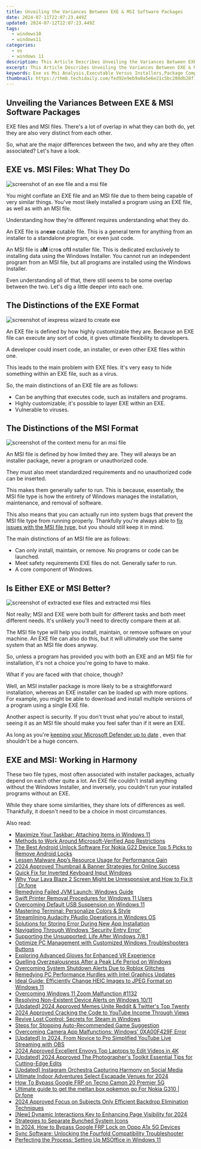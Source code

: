 ```yaml
---
title: Unveiling the Variances Between EXE & MSI Software Packages
date: 2024-07-11T22:07:23.449Z
updated: 2024-07-12T22:07:23.449Z
tags:
  - windows10
  - windows11
categories:
  - os
  - windows 11
description: This Article Describes Unveiling the Variances Between EXE & MSI Software Packages
excerpt: This Article Describes Unveiling the Variances Between EXE & MSI Software Packages
keywords: Exe vs Msi Analysis,Executable Versus Installers,Package Comparison,Software Distinction,Understanding EXE & MSI Differences,EXE and MSI Format Contrast,Dissecting EXE vs MSIs
thumbnail: https://thmb.techidaily.com/fed92e9eb9a0a5e6e21c5bc280db28f15e68b19782ea8ac6138fc17b8fe856f7.jpg
---
```


## Unveiling the Variances Between EXE & MSI Software Packages

 EXE files and MSI files. There's a lot of overlap in what they can both do, yet they are also very distinct from each other.

 So, what are the major differences between the two, and why are they often associated? Let's have a look.

## EXE vs. MSI Files: What They Do

![screenshot of an exe file and a msi file](https://static1.makeuseofimages.com/wordpress/wp-content/uploads/2023/01/screenshot_of_an_exe_file_and_msi_file.jpg)

 You might conflate an EXE file and an MSI file due to them being capable of very similar things. You've most likely installed a program using an EXE file, as well as with an MSI file.

 Understanding how they're different requires understanding what they do.

 An EXE file is an**exe** cutable file. This is a general term for anything from an installer to a standalone program, or even just code.

 An MSI file is a**M** icro**s** oft**I** nstaller file. This is dedicated exclusively to installing data using the Windows Installer. You cannot run an independent program from an MSI file, but all programs are installed using the Windows Installer.

 Even understanding all of that, there still seems to be some overlap between the two. Let's dig a little deeper into each one.

## The Distinctions of the EXE Format

![screenshot of iexpress wizard to create exe](https://static1.makeuseofimages.com/wordpress/wp-content/uploads/2023/01/screenshot_of_iexpress_wizard_create_exe.jpg)

 An EXE file is defined by how highly customizable they are. Because an EXE file can execute any sort of code, it gives ultimate flexibility to developers.

 A developer could insert code, an installer, or even other EXE files within one.

 This leads to the main problem with EXE files. It's very easy to hide something within an EXE file, such as a virus.

So, the main distinctions of an EXE file are as follows:

* Can be anything that executes code, such as installers and programs.
* Highly customizable; it's possible to layer EXE within an EXE.
* Vulnerable to viruses.

## The Distinctions of the MSI Format

![screenshot of the context menu for an msi file](https://static1.makeuseofimages.com/wordpress/wp-content/uploads/2023/01/screenshot_of_msi_right_click_menu.jpg)

 An MSI file is defined by how limited they are. They will always be an installer package, never a program or unauthorized code.

 They must also meet standardized requirements and no unauthorized code can be inserted.

 This makes them generally safer to run. This is because, essentially, the MSI file type is how the entirety of Windows manages the installation, maintenance, and removal of software.

 This also means that you can actually run into system bugs that prevent the MSI file type from running properly. Thankfully you're always able to [fix issues with the MSI file type,](https://www.makeuseof.com/windows-installer-package-fix-issues/) but you should still keep it in mind.

The main distinctions of an MSI file are as follows:

* Can only install, maintain, or remove. No programs or code can be launched.
* Meet safety requirements EXE files do not. Generally safer to run.
* A core component of Windows.

## Is Either EXE or MSI Better?

![screenshot of extracted exe files and extracted msi files](https://static1.makeuseofimages.com/wordpress/wp-content/uploads/2023/01/screenshot_of_extracted_msi_and_extracted_exe.jpg)

 Not really; MSI and EXE were both built for different tasks and both meet different needs. It's unlikely you'll need to directly compare them at all.

 The MSI file type will help you install, maintain, or remove software on your machine. An EXE file can also do this, but it will ultimately use the same system that an MSI file does anyway.

 So, unless a program has provided you with both an EXE and an MSI file for installation, it's not a choice you're going to have to make.

What if you are faced with that choice, though?

 Well, an MSI installer package is more likely to be a straightforward installation, whereas an EXE installer can be loaded up with more options. For example, you might be able to download and install multiple versions of a program using a single EXE file.

 Another aspect is security. If you don't trust what you're about to install, seeing it as an MSI file should make you feel safer than if it were an EXE.

 As long as you're [keeping your Microsoft Defender up to date](https://www.makeuseof.com/microsoft-defender-manually-update/) , even that shouldn't be a huge concern.

## EXE and MSI: Working in Harmony

 These two file types, most often associated with installer packages, actually depend on each other quite a lot. An EXE file couldn't install anything without the Windows Installer, and inversely, you couldn't run your installed programs without an EXE.

 While they share some similarities, they share lots of differences as well. Thankfully, it doesn't need to be a choice in most circumstances.


<ins class="adsbygoogle"
     style="display:block"
     data-ad-format="autorelaxed"
     data-ad-client="ca-pub-7571918770474297"
     data-ad-slot="1223367746"></ins>



<ins class="adsbygoogle"
     style="display:block"
     data-ad-client="ca-pub-7571918770474297"
     data-ad-slot="8358498916"
     data-ad-format="auto"
     data-full-width-responsive="true"></ins>



<span class="atpl-alsoreadstyle">Also read:</span>
<div><ul>
<li><a href="https://windows11.techidaily.com/maximize-your-taskbar-attaching-items-in-windows-11/"><u>Maximize Your Taskbar: Attaching Items in Windows 11</u></a></li>
<li><a href="https://windows11.techidaily.com/methods-to-work-around-microsoft-verified-app-restrictions/"><u>Methods to Work Around Microsoft-Verified App Restrictions</u></a></li>
<li><a href="https://sim-unlock.techidaily.com/the-best-android-unlock-software-for-nokia-g22-device-top-5-picks-to-remove-android-locks-by-drfone-android/"><u>The Best Android Unlock Software For Nokia G22 Device Top 5 Picks to Remove Android Locks</u></a></li>
<li><a href="https://windows11.techidaily.com/lessen-malware-apps-resource-usage-for-performance-gain/"><u>Lessen Malware App’s Resource Usage for Performance Gain</u></a></li>
<li><a href="https://youtube-stream.techidaily.com/2024-approved-thumbnail-and-banner-strategies-for-online-success/"><u>2024 Approved  Thumbnail & Banner Strategies for Online Success</u></a></li>
<li><a href="https://windows11.techidaily.com/quick-fix-for-inverted-keyboard-input-windows/"><u>Quick Fix for Inverted Keyboard Input Windows</u></a></li>
<li><a href="https://howto.techidaily.com/why-your-lava-blaze-2-screen-might-be-unresponsive-and-how-to-fix-it-drfone-by-drfone-fix-android-problems-fix-android-problems/"><u>Why Your Lava Blaze 2 Screen Might be Unresponsive and How to Fix It | Dr.fone</u></a></li>
<li><a href="https://windows11.techidaily.com/remedying-failed-jvm-launch-windows-guide/"><u>Remedying Failed JVM Launch: Windows Guide</u></a></li>
<li><a href="https://win11-tips.techidaily.com/swift-printer-removal-procedures-for-windows-11-users/"><u>Swift Printer Removal Procedures for Windows 11 Users</u></a></li>
<li><a href="https://windows11.techidaily.com/overcoming-default-usb-suspension-on-windows-11/"><u>Overcoming Default USB Suspension on Windows 11</u></a></li>
<li><a href="https://windows11.techidaily.com/mastering-terminal-personalize-colors-and-style/"><u>Mastering Terminal: Personalize Colors & Style</u></a></li>
<li><a href="https://windows11.techidaily.com/streamlining-audacity-paudio-operations-in-windows-os/"><u>Streamlining Audacity PAudio Operations in Windows OS</u></a></li>
<li><a href="https://windows11.techidaily.com/solutions-for-storing-error-during-new-app-installation/"><u>Solutions for Storing Error During New App Installation</u></a></li>
<li><a href="https://windows11.techidaily.com/navigating-through-windows-security-entry-error/"><u>Navigating Through Windows 'Security Entry Error'</u></a></li>
<li><a href="https://windows11.techidaily.com/supporting-the-unsupported-life-after-windows-781/"><u>Supporting the Unsupported: Life After Windows 7/8.1</u></a></li>
<li><a href="https://windows11.techidaily.com/optimize-pc-management-with-customized-windows-troubleshooters-buttons/"><u>Optimize PC Management with Customized Windows Troubleshooters Buttons</u></a></li>
<li><a href="https://extra-information.techidaily.com/exploring-advanced-gloves-for-enhanced-vr-experience/"><u>Exploring Advanced Gloves for Enhanced VR Experience</u></a></li>
<li><a href="https://windows11.techidaily.com/quelling-overzealousness-after-a-peak-life-period-on-windows/"><u>Quelling Overzealousness After a Peak Life Period on Windows</u></a></li>
<li><a href="https://windows11.techidaily.com/overcoming-system-shutdown-alerts-due-to-roblox-glitches/"><u>Overcoming System Shutdown Alerts Due to Roblox Glitches</u></a></li>
<li><a href="https://windows11.techidaily.com/remedying-pc-performance-hurdles-with-intel-graphics-updates/"><u>Remedying PC Performance Hurdles with Intel Graphics Updates</u></a></li>
<li><a href="https://windows11.techidaily.com/ideal-guide-efficiently-change-heic-images-to-jpeg-format-on-windows-11/"><u>Ideal Guide: Efficiently Change HEIC Images to JPEG Format on Windows 11</u></a></li>
<li><a href="https://windows11.techidaily.com/overcoming-windows-11-zoom-malfunction-1132/"><u>Overcoming Windows 11 Zoom Malfunction #1132</u></a></li>
<li><a href="https://windows11.techidaily.com/resolving-non-existent-device-alerts-on-windows-1011/"><u>Resolving Non-Existent Device Alerts on Windows 10/11</u></a></li>
<li><a href="https://twitter-videos.techidaily.com/updated-2024-approved-memes-unite-reddit-and-twitters-top-twenty/"><u>[Updated] 2024 Approved  Memes Unite  Reddit & Twitter's Top Twenty</u></a></li>
<li><a href="https://youtube-videos.techidaily.com/2024-approved-cracking-the-code-to-youtube-income-through-views/"><u>2024 Approved  Cracking the Code to YouTube Income Through Views</u></a></li>
<li><a href="https://windows11.techidaily.com/revive-lost-control-secrets-for-steam-in-windows/"><u>Revive Lost Control: Secrets for Steam in Windows</u></a></li>
<li><a href="https://windows11.techidaily.com/steps-for-stopping-auto-recommended-game-suggestion/"><u>Steps for Stopping Auto-Recommended Game Suggestion</u></a></li>
<li><a href="https://windows11.techidaily.com/overcoming-camera-app-malfunctions-windows-0xa00f429f-error/"><u>Overcoming Camera App Malfunctions: Windows' 0XA00F429F Error</u></a></li>
<li><a href="https://eaxpv-info.techidaily.com/updated-in-2024-from-novice-to-pro-simplified-youtube-live-streaming-with-obs/"><u>[Updated] In 2024, From Novice to Pro  Simplified YouTube Live Streaming with OBS</u></a></li>
<li><a href="https://some-knowledge.techidaily.com/2024-approved-excellent-envoys-top-laptops-to-edit-videos-in-4k/"><u>2024 Approved  Excellent Envoys  Top Laptops to Edit Videos in 4K</u></a></li>
<li><a href="https://fox-http.techidaily.com/updated-2024-approved-the-photographers-toolkit-essential-tips-for-cutting-edge-edits/"><u>[Updated] 2024 Approved  The Photographer's Toolkit  Essential Tips for Cutting-Edge Edits</u></a></li>
<li><a href="https://extra-skills.techidaily.com/updated-instagram-orchestra-capturing-harmony-on-social-media/"><u>[Updated] Instagram Orchestra  Capturing Harmony on Social Media</u></a></li>
<li><a href="https://digital-screen-recording.techidaily.com/ultimate-indoor-adventures-select-escapade-venues-for-2024/"><u>Ultimate Indoor Adventures  Select Escapade Venues for 2024</u></a></li>
<li><a href="https://phone-solutions.techidaily.com/how-to-bypass-google-frp-on-tecno-camon-20-premier-5g-by-drfone-android-unlock-remove-google-frp/"><u>How To Bypass Google FRP on Tecno Camon 20 Premier 5G</u></a></li>
<li><a href="https://android-pokemon-go.techidaily.com/ultimate-guide-to-get-the-meltan-box-pokemon-go-for-nokia-g310-drfone-by-drfone-virtual-android/"><u>Ultimate guide to get the meltan box pokemon go For Nokia G310 | Dr.fone</u></a></li>
<li><a href="https://article-files.techidaily.com/2024-approved-focus-on-subjects-only-efficient-backdrop-elimination-techniques/"><u>2024 Approved  Focus on Subjects Only  Efficient Backdrop Elimination Techniques</u></a></li>
<li><a href="https://facebook-videos.techidaily.com/new-dynamic-interactions-key-to-enhancing-page-visibility-for-2024/"><u>[New] Dynamic Interactions  Key to Enhancing Page Visibility for 2024</u></a></li>
<li><a href="https://windows11.techidaily.com/strategies-to-separate-bunched-system-icons/"><u>Strategies to Separate Bunched System Icons</u></a></li>
<li><a href="https://android-frp.techidaily.com/in-2024-how-to-bypass-google-frp-lock-on-oppo-a1x-5g-devices-by-drfone-android/"><u>In 2024, How to Bypass Google FRP Lock on Oppo A1x 5G Devices</u></a></li>
<li><a href="https://windows11.techidaily.com/sync-software-unlocking-the-fourfold-compatibility-troubleshooter/"><u>Sync Software: Unlocking the Fourfold Compatibility Troubleshooter</u></a></li>
<li><a href="https://windows11.techidaily.com/perfecting-the-process-setting-up-msoffice-in-windows-11/"><u>Perfecting the Process: Setting Up MSOffice in Windows 11</u></a></li>
</ul></div>
